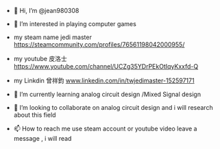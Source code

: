 - 👋 Hi, I’m @jean980308

- 👀 I’m interested in playing computer games  
-    my steam name <TW>jedi master 
     https://steamcommunity.com/profiles/76561198042000955/
     
-    my youtube 皮洛士 
    https://www.youtube.com/channel/UCZg35YDrPEkOtIqyKxxfd-Q
     
-   my Linkdin 曾祥鈞
    www.linkedin.com/in/twjedimaster-152597171
      
- 🌱 I’m currently learning  analog circuit design  /Mixed Signal design

- 💞️ I’m looking to collaborate on analog circuit design and i will research about this field

- 📫 How to reach me  use steam account or youtube video leave a message , i will read 


<!---
jean980308/jean980308 is a ✨ special ✨ repository because its `README.md` (this file) appears on your GitHub profile.
You can click the Preview link to take a look at your changes.
--->

